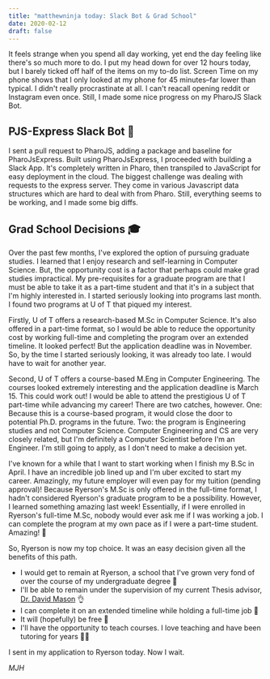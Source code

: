 ```yaml
---
title: "matthewninja today: Slack Bot & Grad School"
date: 2020-02-12
draft: false
---
```

It feels strange when you spend all day working, yet end the day feeling like there's so much more to do. I put my head down for over 12 hours today, but I barely ticked off half of the items on my to-do list. Screen Time on my phone shows that I only looked at my phone for 45 minutes–far lower than typical. I didn't really procrastinate at all. I can't reacall opening reddit or Instagram even once. Still, I made some nice progress on my PharoJS Slack Bot.

## PJS-Express Slack Bot 🤖
I sent a pull request to PharoJS, adding a package and baseline for PharoJsExpress. Built using PharoJsExpress, I proceeded with building a Slack App. It's completely written in Pharo, then transpiled to JavaScript for easy deployment in the cloud. The biggest challenge was dealing with requests to the express server. They come in various Javascript data structures which are hard to deal with from Pharo. Still, everything seems to be working, and I made some big diffs.

## Grad School Decisions 🎓
Over the past few months, I've explored the option of pursuing graduate studies. I learned that I enjoy research and self-learning in Computer Science. But, the opportunity cost is a factor that perhaps could make grad studies impractical. My pre-requisites for a graduate program are that I must be able to take it as a part-time student and that it's in a subject that I'm highly interested in. I started seriously looking into programs last month. I found two programs at U of T that piqued my interest.

Firstly, U of T offers a research-based M.Sc in Computer Science. It's also offered in a part-time format, so I would be able to reduce the opportunity cost by working full-time and completing the program over an extended timeline. It looked perfect! But the application deadline was in November. So, by the time I started seriously looking, it was already too late. I would have to wait for another year.

Second, U of T offers a course-based M.Eng in Computer Engineering. The courses looked extremely interesting and the application deadline is March 15. This could work out! I would be able to attend the prestigious U of T part-time while advancing my career! There are two catches, however. One: Because this is a course-based program, it would close the door to potential Ph.D. programs in the future. Two: the program is Engineering studies and not Computer Science. Computer Engineering and CS are very closely related, but I'm definitely a Computer Scientist before I'm an Engineer. I'm still going to apply, as I don't need to make a decision yet.

I've known for a while that I want to start working when I finish my B.Sc in April. I have an incredible job lined up and I'm uber excited to start my career. Amazingly, my future employer will even pay for my tuition (pending approval)! Because Ryerson's M.Sc is only offered in the full-time format, I hadn't considered Ryerson's graduate program to be a possibility. However, I learned something amazing last week! Essentially, if I were enrolled in Ryerson's full-time M.Sc, nobody would ever ask me if I was working a job. I can complete the program at my own pace as if I were a part-time student. Amazing! 🙌

So, Ryerson is now my top choice. It was an easy decision given all the benefits of this path. 
* I would get to remain at Ryerson, a school that I've grown very fond of over the course of my undergraduate degree 🏫
* I'll be able to remain under the supervision of my current Thesis advisor, [Dr. David Mason](https://twitter.com/dmasonrose) 👌
* I can complete it on an extended timeline while holding a full-time job 💼
* It will (hopefully) be free 🤑
* I'll have the opportunity to teach courses. I love teaching and have been tutoring for years 👨‍🏫

I sent in my application to Ryerson today. Now I wait.

*MJH*